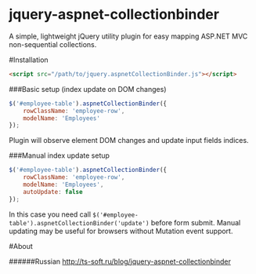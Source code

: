 jquery-aspnet-collectionbinder
==============================

A simple, lightweight jQuery utility plugin for easy mapping ASP.NET MVC non-sequential collections.

#Installation

```html
<script src="/path/to/jquery.aspnetCollectionBinder.js"></script>
```
###Basic setup (index update on DOM changes)

```javascript
$('#employee-table').aspnetCollectionBinder({
    rowClassName: 'employee-row',
    modelName: 'Employees'
});
```

Plugin will observe element DOM changes and update input fields indices.

###Manual index update setup


```javascript
$('#employee-table').aspnetCollectionBinder({
    rowClassName: 'employee-row',
    modelName: 'Employees',
    autoUpdate: false
});
```

In this case you need call ```$('#employee-table').aspnetCollectionBinder('update')``` before form submit.
Manual updating may be useful for browsers without Mutation event support.

#About

######Russian
http://ts-soft.ru/blog/jquery-aspnet-collectionbinder






